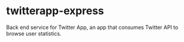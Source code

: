 # twitterapp-express
Back end service for Twitter App, an app that consumes Twitter API to browse user statistics.
